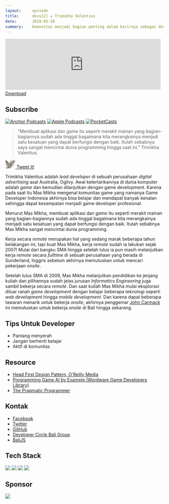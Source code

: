 ```yaml
---
layout:     episode
title:      devs[2] = Trimikha Valentius
date:       2018-05-28
summary:    Komunitas menjadi bagian penting dalam karirnya sebagai developer
---
```


<iframe src="https://anchor.fm/ceritanya-developer/embed/episodes/devs2--Trimikha-Valentius-e1b7ri" height="162px" width="98%" frameborder="0" scrolling="no"></iframe>
<a href="https://d3ctxlq1ktw2nl.cloudfront.net/production/2018-3-23/2340804-22050-1-3c0034ec6fece.m4a" target="_blank">Download</a>

<h2>Subscribe</h2>
<a style="background-image: none" href="https://anchor.fm/ceritanya-developer" data-vars-outbound-link="https://anch.co/get_anchor" target="_blank" rel="noopener noreferrer"><img alt="Anchor Podcasts" class="styles__anchorPodcasts___CJAQT" src="https://d12xoj7p9moygp.cloudfront.net/images/podcast/anchor-podcasts-3.png" srcset="https://d12xoj7p9moygp.cloudfront.net/images/podcast/anchor-podcasts-3.png 1x, https://d12xoj7p9moygp.cloudfront.net/images/podcast/anchor-podcasts-3@2x.png 2x" width="130" height="40"></a> 
<a style="background-image: none" class=" jsOutboundLink" href="https://itunes.apple.com/id/podcast/ceritanya-developer-podcast/id1364448110?mt=2" data-vars-outbound-link="https://itunes.apple.com/us/podcast/tehataukopi/id1352151842?mt=2" target="_blank" rel="noopener noreferrer"><img alt="Apple Podcasts" class="styles__applePodcasts___1BGG3" src="https://d12xoj7p9moygp.cloudfront.net/images/podcast/apple-podcasts-3.png" srcset="https://d12xoj7p9moygp.cloudfront.net/images/podcast/apple-podcasts-3.png 1x, https://d12xoj7p9moygp.cloudfront.net/images/podcast/apple-podcasts-3@2x.png 2x" width="137" height="40"></a> 
<a style="background-image: none" class=" jsOutboundLink" href="http://pca.st/CwU8" data-vars-outbound-link="http://pca.st/L333" target="_blank" rel="noopener noreferrer"><img alt="PocketCasts" class="styles__pocketCasts___iURED" src="https://d12xoj7p9moygp.cloudfront.net/images/podcast/pocketcasts-4.png" srcset="https://d12xoj7p9moygp.cloudfront.net/images/podcast/pocketcasts-4.png 1x, https://d12xoj7p9moygp.cloudfront.net/images/podcast/pocketcasts-4@2x.png 2x" width="131" height="40"></a>


> "Membuat aplikasi dan game itu seperti merakit mainan yang bagian-bagiannya sudah ada tinggal bagaimana kita merangkainya menjadi satu kesatuan yang dapat berfungsi dengan baik. Itulah sebabnya saya sangat mencintai dunia programming hingga saat ini." Trimikha Valentius.

<a style="background-image: none;" href="https://ctt.ac/FCy50"><img style="width: 32px;" src="images/icons/2.png" /> Tweet it!</a>

Trimikha Valentius adalah _lead developer_ di sebuah perusahaan _digital advertising_ asal Australia, Ogilvy. Awal ketertarikannya di dunia komputer adalah _game_ dan kemudian dilanjutkan dengan game development. Karena pada saat itu Mas Mikha mengenal komunitas game yang namanya Game Developer Indonesia akhirnya bisa belajar dan mendapat banyak kenalan sehingga dapat kesempatan menjadi game developer profesional.

Menurut Mas Mikha, membuat aplikasi dan _game_ itu seperti merakit mainan yang bagian-bagiannya sudah ada tinggal bagaimana kita merangkainya menjadi satu kesatuan yang dapat berfungsi dengan baik. Itulah sebabnya Mas Mikha sangat mencintai dunia programming.

Kerja secara _remote_ merupakan hal yang sedang marak beberapa tahun belakangan ini, tapi buat Mas Mikha, kerja _remote_ sudah ia lakukan sejak 2007! Mulai dari bangku SMA hingga setelah lulus ia pun masih melanjutkan kerja _remote_ secara _fulltime_ di sebuah perusahaan yang berada di Sunderland, Inggris sebelum akhirnya memutuskan untuk mencari pekerjaan _onsite_.

Setelah lulus SMA di 2009, Mas Mikha melanjutkan pendidikan ke jenjang kuliah dan pilihannya sudah jelas jurusan _Informatics Engineering_ juga sambil bekerja secara _remote_. Dan saat kuliah Mas Mikha mulai eksplorasi diluar ranah _game development_ dengan belajar beberapa teknologi seperti _web development_ hingga _mobile development_. Dan karena dapat beberapa tawaran menarik untuk bekerja _onsite_, akhirnya penggemar [John Carmack](https://en.wikipedia.org/wiki/John_Carmack) ini memutuskan untuk bekerja _onsite_ di Bali hingga sekarang.


## Tips Untuk Developer

* Pantang menyerah
* Jangan berhenti belajar
* Aktif di komunitas

## Resource

* [Head First Design Pattern, O'Reilly Media]( http://shop.oreilly.com/product/9780596007126.do )
* [Programming Game AI by Example (Wordware Game Developers Library)](https://www.amazon.com/Programming-Example-Wordware-Developers-Library/dp/1556220782 )
* [The Pragmatic Programmer]( https://www.amazon.com/Pragmatic-Programmer-Journeyman-Master/dp/020161622X )

## Kontak

* [Facebook](https://www.facebook.com/trimikhavalentius.vallie)
* [Twitter](https://twitter.com/tvalentius)
* [GitHub](https://github.com/tvalentius)
* [Developer Circle Bali Group](https://www.facebook.com/groups/DevCBali/)
* [BaliJS](http://balijs.com/)

## Tech Stack

<img src="https://nodejs.org/static/images/logos/nodejs-new-pantone-black.png" width="128" />
<img src="https://cdn-images-1.medium.com/max/1200/1*PPIp7twJJUknfohZqtL8pQ.png" width="128" />
<img src="http://logos-download.com/wp-content/uploads/2016/09/React_logo_wordmark.png" width="128" />
<img src="http://codelikeapoem.com/wp-content/uploads/2017/11/Visual-Studio-Code-For-Windows.jpg" width="128" />

## Sponsor

<a style="background-image: none !important;" href="https://hacktiv8.com" target="_blank"><img src="https://hacktiv8.com/img/logo-hacktiv8_bordered--md5--f7ee5fc69819b5ef3849344c119f5e18.png" /></a>
